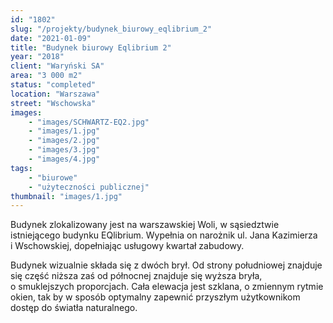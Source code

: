 ```yaml
---
id: "1802"
slug: "/projekty/budynek_biurowy_eqlibrium_2"
date: "2021-01-09"
title: "Budynek biurowy Eqlibrium 2"
year: "2018"
client: "Waryński SA"
area: "3 000 m2"
status: "completed"
location: "Warszawa"
street: "Wschowska"
images: 
    - "images/SCHWARTZ-EQ2.jpg"
    - "images/1.jpg"
    - "images/2.jpg"
    - "images/3.jpg"
    - "images/4.jpg"    
tags: 
    - "biurowe"
    - "użyteczności publicznej"
thumbnail: "images/1.jpg"
---
```

Budynek zlokalizowany jest na warszawskiej Woli, w&nbsp;sąsiedztwie istniejącego budynku EQlibrium. Wypełnia on narożnik ul. Jana Kazimierza i&nbsp;Wschowskiej, dopełniając usługowy kwartał zabudowy.

Budynek wizualnie składa się z&nbsp;dwóch brył. Od strony południowej znajduje się część niższa zaś od północnej znajduje się wyższa bryła, o&nbsp;smuklejszych proporcjach. Cała elewacja jest szklana, o&nbsp;zmiennym rytmie okien, tak by w&nbsp;sposób optymalny zapewnić przyszłym użytkownikom dostęp do światła naturalnego.
